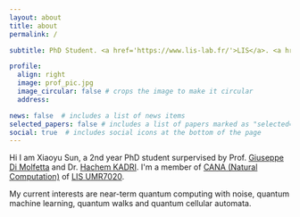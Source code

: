 ```yaml
---
layout: about
title: about
permalink: /

subtitle: PhD Student. <a href='https://www.lis-lab.fr/'>LIS</a>. <a href='https://www.univ-amu.fr/en'>Université Aix-Marseille</a>.

profile:
  align: right
  image: prof_pic.jpg
  image_circular: false # crops the image to make it circular
  address: 

news: false  # includes a list of news items
selected_papers: false # includes a list of papers marked as "selected={true}"
social: true  # includes social icons at the bottom of the page
---
```


>
Hi I am Xiaoyu Sun, a 2nd year PhD student surpervised by Prof. <a href='https://www.giuseppe-dimolfetta.com/'>Giuseppe Di Molfetta</a> and Dr. <a href='https://hachem-kadri.pedaweb.univ-amu.fr/wordpress/'>Hachem KADRI</a>. 
I'm a member of <a href='https://cana.lis-lab.fr/'>CANA (Natural Computation)</a> of <a href='https://www.lis-lab.fr/'>LIS UMR7020</a>.

>
My current interests are near-term quantum computing with noise, quantum machine learning, quantum walks and quantum cellular automata.
